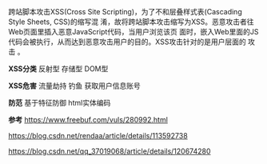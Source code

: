 跨站脚本攻击XSS(Cross Site Scripting)，为了不和层叠样式表(Cascading Style Sheets, CSS)的缩写混
淆，故将跨站脚本攻击缩写为XSS。恶意攻击者往Web页面里插入恶意JavaScript代码，当用户浏览该页
面时，嵌入Web里面的JS代码会被执行，从而达到恶意攻击用户的目的。XSS攻击针对的是用户层面的
攻击 。

**XSS分类**
反射型
存储型
DOM型

**XSS危害**
流量劫持
钓鱼
获取用户信息账号

**防范**
基于特征防御
html实体编码

**参考**
https://www.freebuf.com/vuls/280992.html

https://blog.csdn.net/rendaa/article/details/113592738

https://blog.csdn.net/qq_37019068/article/details/120674280
